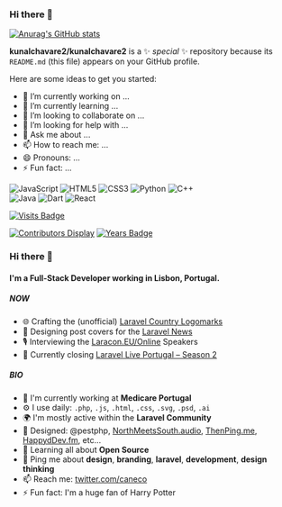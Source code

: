 ### Hi there 👋

[![Anurag's GitHub stats](https://github-readme-stats.vercel.app/api?username=kunalchavare2)](https://github.com/anuraghazra/github-readme-stats)



**kunalchavare2/kunalchavare2** is a ✨ _special_ ✨ repository because its `README.md` (this file) appears on your GitHub profile.

Here are some ideas to get you started:

- 🔭 I’m currently working on ...
- 🌱 I’m currently learning ...
- 👯 I’m looking to collaborate on ...
- 🤔 I’m looking for help with ...
- 💬 Ask me about ...
- 📫 How to reach me: ...
- 😄 Pronouns: ...
- ⚡ Fun fact: ...
<div>
<img alt="JavaScript" src="https://img.shields.io/badge/javascript%20-%23323330.svg?&style=for-the-badge&logo=javascript&logoColor=%23F7DF1E"/>
<img alt="HTML5" src="https://img.shields.io/badge/html5%20-%23E34F26.svg?&style=for-the-badge&logo=html5&logoColor=white"/>
	<img alt="CSS3" src="https://img.shields.io/badge/css3%20-%231572B6.svg?&style=for-the-badge&logo=css3&logoColor=white"/>
  <img alt="Python" src="https://img.shields.io/badge/python%20-%2314354C.svg?&style=for-the-badge&logo=python&logoColor=white"/>
  <img alt="C++" src="https://img.shields.io/badge/c++%20-%2300599C.svg?&style=for-the-badge&logo=c%2B%2B&ogoColor=white"/><br>
  	<img alt="Java" src="https://img.shields.io/badge/java-%23ED8B00.svg?&style=for-the-badge&logo=java&logoColor=white"/>
    <img alt="Dart" src="https://img.shields.io/badge/dart-%230175C2.svg?&style=for-the-badge&logo=dart&logoColor=white"/>
    <img alt="React" src="https://img.shields.io/badge/react%20-%2320232a.svg?&style=for-the-badge&logo=react&logoColor=%2361DAFB"/>
    </div>

[![Visits Badge](https://badges.pufler.dev/visits/kunalchavare2/git-badges)](https://badges.pufler.dev)

[![Contributors Display](https://badges.pufler.dev/contributors/kunalchavare2/git-badges?size=50&padding=5&bots=true)](https://badges.pufler.dev)
[![Years Badge](https://badges.pufler.dev/years/kunalchavare2)](https://badges.pufler.dev)




### Hi there 👋

#### I'm a Full-Stack Developer working in Lisbon, Portugal.

##### NOW

- 🌐 Crafting the (unofficial) [Laravel Country Logomarks](https://github.com/caneco/laravel-country-logomarks)
- 💅 Designing post covers for the [Laravel News](https://twitter.com/Caneco/status/1322187341436518402)
- 🎙 Interviewing the [Laracon.EU/Online](https://twitter.com/LaraconEU/status/1328686553040887808) Speakers
- 💬 Currently closing [Laravel Live Portugal – Season 2](https://www.youtube.com/playlist?list=PLLXPV3-YsvzTSuYYr6EkIQyvbzbvIQjkh)

##### BIO

- 🏢 I'm currently working at **Medicare Portugal**
- ⚙️ I use daily: `.php`, `.js`, `.html`, `.css`, `.svg`, `.psd`, `.ai`
- 🌍 I'm mostly active within the **Laravel Community**
- 💅 Designed: @pestphp, [NorthMeetsSouth.audio](https://www.northmeetssouth.audio), [ThenPing.me](https://thenping.me), [HappydDev.fm](https://www.happydev.fm), etc…
- 🌱 Learning all about **Open Source**
- 💬 Ping me about **design**, **branding**, **laravel**, **development**, **design thinking**
- 📫 Reach me: [twitter.com/caneco](https://twitter.com/caneco)
- ⚡️ Fun fact: I'm a huge fan of Harry Potter

